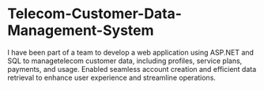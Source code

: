 # Telecom-Customer-Data-Management-System
I have been part of a team to develop a web application using ASP.NET and SQL to managetelecom customer data, including profiles, service plans, payments, and usage. Enabled seamless account creation and efficient data retrieval to enhance user experience and streamline operations.
